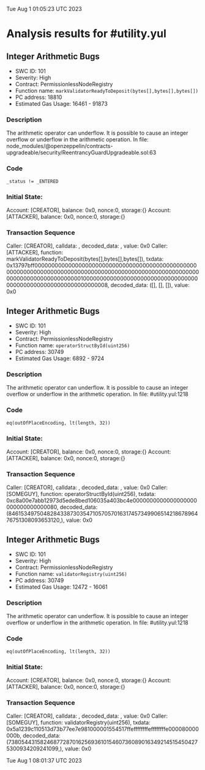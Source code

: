 Tue Aug  1 01:05:23 UTC 2023
# Analysis results for #utility.yul

## Integer Arithmetic Bugs
- SWC ID: 101
- Severity: High
- Contract: PermissionlessNodeRegistry
- Function name: `markValidatorReadyToDeposit(bytes[],bytes[],bytes[])`
- PC address: 18810
- Estimated Gas Usage: 16461 - 91873

### Description

The arithmetic operator can underflow.
It is possible to cause an integer overflow or underflow in the arithmetic operation.
In file: node_modules/@openzeppelin/contracts-upgradeable/security/ReentrancyGuardUpgradeable.sol:63

### Code

```
_status != _ENTERED
```

### Initial State:

Account: [CREATOR], balance: 0x0, nonce:0, storage:{}
Account: [ATTACKER], balance: 0x0, nonce:0, storage:{}

### Transaction Sequence

Caller: [CREATOR], calldata: , decoded_data: , value: 0x0
Caller: [ATTACKER], function: markValidatorReadyToDeposit(bytes[],bytes[],bytes[]), txdata: 0x13797bff000000000000000000000000000000000000000000000000000000000000000000000000000000000000000000000000000000000000000000000000000000010000000000000000000000000000000000000000000000000000000000000008, decoded_data: ([], [], []), value: 0x0


## Integer Arithmetic Bugs
- SWC ID: 101
- Severity: High
- Contract: PermissionlessNodeRegistry
- Function name: `operatorStructById(uint256)`
- PC address: 30749
- Estimated Gas Usage: 6892 - 9724

### Description

The arithmetic operator can underflow.
It is possible to cause an integer overflow or underflow in the arithmetic operation.
In file: #utility.yul:1218

### Code

```
eq(outOfPlaceEncoding, lt(length, 32))
```

### Initial State:

Account: [CREATOR], balance: 0x0, nonce:0, storage:{}
Account: [ATTACKER], balance: 0x0, nonce:0, storage:{}

### Transaction Sequence

Caller: [CREATOR], calldata: , decoded_data: , value: 0x0
Caller: [SOMEGUY], function: operatorStructById(uint256), txdata: 0xc8a00e7abb12973d5ede8bed106035a403bc4e0000000000000000000000000000000080, decoded_data: (84615349750482843387303547105705701631745734990651421867896476751308093653120,), value: 0x0


## Integer Arithmetic Bugs
- SWC ID: 101
- Severity: High
- Contract: PermissionlessNodeRegistry
- Function name: `validatorRegistry(uint256)`
- PC address: 30749
- Estimated Gas Usage: 12472 - 16061

### Description

The arithmetic operator can underflow.
It is possible to cause an integer overflow or underflow in the arithmetic operation.
In file: #utility.yul:1218

### Code

```
eq(outOfPlaceEncoding, lt(length, 32))
```

### Initial State:

Account: [CREATOR], balance: 0x0, nonce:0, storage:{}
Account: [ATTACKER], balance: 0x0, nonce:0, storage:{}

### Transaction Sequence

Caller: [CREATOR], calldata: , decoded_data: , value: 0x0
Caller: [SOMEGUY], function: validatorRegistry(uint256), txdata: 0x5a1239c110513d73b77ee7e981000001554517ffeffffffffeffffffffe000080000000b, decoded_data: (7380544315824687728701625693610154607360890163492145154504275300934209241099,), value: 0x0


Tue Aug  1 08:01:37 UTC 2023
